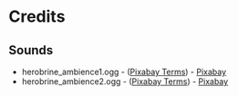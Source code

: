 # Credits

## Sounds

- herobrine_ambience1.ogg - ([Pixabay Terms](https://pixabay.com/service/terms/)) - [Pixabay](https://pixabay.com/sound-effects/suspense-creepy-ominous-ambience-14569/)
- herobrine_ambience2.ogg - ([Pixabay Terms](https://pixabay.com/service/terms/)) - [Pixabay](https://pixabay.com/sound-effects/creepy-vocal-ambience-6074/)
